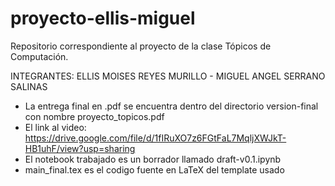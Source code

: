 # proyecto-ellis-miguel
Repositorio correspondiente al proyecto de la clase Tópicos de Computación.

INTEGRANTES: ELLIS MOISES REYES MURILLO - MIGUEL ANGEL SERRANO SALINAS

- La entrega final en .pdf se encuentra dentro del directorio version-final con nombre proyecto_topicos.pdf
- El link al video: https://drive.google.com/file/d/1fIRuXO7z6FGtFaL7MqljXWJkT-HB1uhF/view?usp=sharing
- El notebook trabajado es un borrador llamado draft-v0.1.ipynb
- main_final.tex es el codigo fuente en LaTeX del template usado

